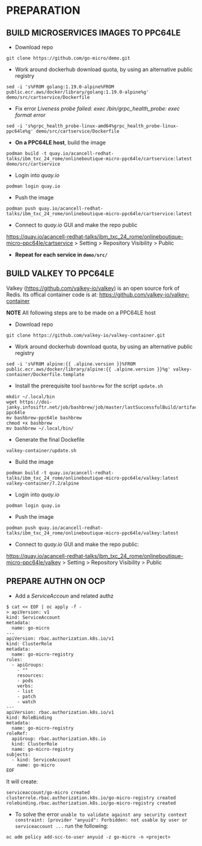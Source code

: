 # PREPARATION

## BUILD MICROSERVICES IMAGES TO PPC64LE

- Download repo

`git clone https://github.com/go-micro/demo.git`

- Work around dockerhub download quota, by using an alternative public registry

`sed -i 's%FROM golang:1.19.0-alpine%FROM public.ecr.aws/docker/library/golang:1.19.0-alpine%g' demo/src/cartservice/Dockerfile` 

- Fix error _Liveness probe failed: exec /bin/grpc_health_probe: exec format error_

`sed -i 's%grpc_health_probe-linux-amd64%grpc_health_probe-linux-ppc64le%g' demo/src/cartservice/Dockerfile` 

- **On a PPC64LE host**, build the image

`podman build -t quay.io/acancell-redhat-talks/ibm_txc_24_rome/onlineboutique-micro-ppc64le/cartservice:latest demo/src/cartservice`

- Login into _quay.io_

`podman login quay.io`

- Push the image

`podman push quay.io/acancell-redhat-talks/ibm_txc_24_rome/onlineboutique-micro-ppc64le/cartservice:latest`

- Connect to _quay.io_ GUI and make the repo public

https://quay.io/acancell-redhat-talks/ibm_txc_24_rome/onlineboutique-micro-ppc64le/cartservice > Setting > Repository Visibility > Public

- **Repeat for each service in `demo/src/`**

## BUILD VALKEY TO PPC64LE

Valkey (https://github.com/valkey-io/valkey) is an open source fork of Redis. Its offical container code is at: https://github.com/valkey-io/valkey-container

**NOTE** All following steps are to be made on a PPC64LE host

- Download repo

`git clone https://github.com/valkey-io/valkey-container.git`

- Work around dockerhub download quota, by using an alternative public registry

`sed -i 's%FROM alpine:{{ .alpine.version }}%FROM public.ecr.aws/docker/library/alpine:{{ .alpine.version }}%g' valkey-container/Dockerfile.template`

- Install the prerequisite tool `bashbrew` for the script `update.sh`

```
mkdir ~/.local/bin
wget https://doi-janky.infosiftr.net/job/bashbrew/job/master/lastSuccessfulBuild/artifact/bashbrew-ppc64le
mv bashbrew-ppc64le bashbrew
chmod +x bashbrew
mv bashbrew ~/.local/bin/
```

- Generate the final Dockefile

`valkey-container/update.sh`

- Build the image

`podman build -t quay.io/acancell-redhat-talks/ibm_txc_24_rome/onlineboutique-micro-ppc64le/valkey:latest valkey-container/7.2/alpine`

- Login into _quay.io_

`podman login quay.io`

- Push the image

`podman push quay.io/acancell-redhat-talks/ibm_txc_24_rome/onlineboutique-micro-ppc64le/valkey:latest`

- Connect to _quay.io_ GUI and make the repo public:

https://quay.io/acancell-redhat-talks/ibm_txc_24_rome/onlineboutique-micro-ppc64le/valkey > Setting > Repository Visibility > Public

## PREPARE AUTHN ON OCP

- Add a _ServiceAccoun_ and related authz

```
$ cat << EOF | oc apply -f -
> apiVersion: v1
kind: ServiceAccount
metadata:
  name: go-micro
---
apiVersion: rbac.authorization.k8s.io/v1
kind: ClusterRole
metadata:
  name: go-micro-registry
rules:
  - apiGroups:
  	- ""
	resources:
  	- pods
	verbs:
  	- list
  	- patch
  	- watch
---
apiVersion: rbac.authorization.k8s.io/v1
kind: RoleBinding
metadata:
  name: go-micro-registry
roleRef:
  apiGroup: rbac.authorization.k8s.io
  kind: ClusterRole
  name: go-micro-registry
subjects:
  - kind: ServiceAccount
	name: go-micro
EOF
```

It will create:

```
serviceaccount/go-micro created
clusterrole.rbac.authorization.k8s.io/go-micro-registry created
rolebinding.rbac.authorization.k8s.io/go-micro-registry created
```

- To solve the error `unable to validate against any security context constraint: [provider "anyuid": Forbidden: not usable by user or serviceaccount ...` run the following:

`oc adm policy add-scc-to-user anyuid -z go-micro -n <project>`